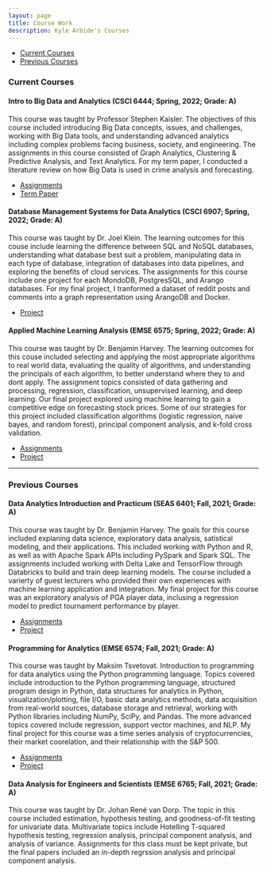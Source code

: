 ```yaml
---
layout: page
title: Course Work
description: Kyle Arbide's Courses
---
```


<div class="navbar">
    <div class="navbar-inner">
        <ul class="nav">
            <li><a href="#current">Current Courses</a></li>
            <li><a href="#old">Previous Courses</a></li>
        </ul>
    </div>
</div>


### <a name="current"></a>Current Courses

#### Intro to Big Data and Analytics (CSCI 6444; Spring, 2022; Grade: A)

This course was taught by Professor Stephen Kaisler. The objectives of this course included introducing Big Data concepts, issues, and challenges, working with Big Data tools, and understanding advanced analytics including complex problems facing business, society, and engineering. The assignments in this course consisted of Graph Analytics, Clustering & Predictive Analysis, and Text Analytics. For my term paper, I conducted a literature review on how Big Data is used in crime analysis and forecasting.

- [Assignments](https://github.com/kylearbide/kylearbide.github.io/tree/master/codeSheets/CSCI6444)
- [Term Paper](https://github.com/kylearbide/kylearbide.github.io/tree/master/Assignments/CSCI6444)

#### Database Management Systems for Data Analytics (CSCI 6907; Spring, 2022; Grade: A)

This course was taught by Dr. Joel Klein. The learning outcomes for this couse include learning the difference between SQL and NoSQL databases, understanding what database best suit a problem, manipulating data in each type of database, integration of databases into data pipelines, and exploring the benefits of cloud services. The assignments for this course include one project for each MondoDB, PostgresSQL, and Arango databases. For my final project, I tranformed a dataset of reddit posts and comments into a graph representation using ArangoDB and Docker.

- [Project](https://github.com/kylearbide/reddit_graph_db)

#### Applied Machine Learning Analysis (EMSE 6575; Spring, 2022; Grade: A)

This course was taught by Dr. Benjamin Harvey. The learning outcomes for this couse included selecting and applying the most appropriate algorithms to real world data, evaluating the quality of algorithms, and understanding the principals of each algorithm, to better understand where they to and dont apply. The assignment topics consisted of data gathering and processing, regression, classification, unsupervised learning, and deep learning. Our final project explored using machine learning to gain a competitive edge on forecasting stock prices. Some of our strategies for this project included classification algorithms (logistic regression, naive bayes, and random forest), principal component analysis, and k-fold cross validation. 

- [Assignments](https://github.com/kylearbide/kylearbide.github.io/tree/master/codeSheets/EMSE6575)
- [Project](https://github.com/kylearbide/Stock-Market-Analysis-EMSE6575)

---

### <a name="old"></a>Previous Courses

#### Data Analytics Introduction and Practicum (SEAS 6401; Fall, 2021; Grade: A)

This course was taught by Dr. Benjamin Harvey. The goals for this course included explaning data science, exploratory data analysis, satistical modeling, and their applications. This included working with Python and R, as well as with Apache Spark APIs including PySpark and Spark SQL. The assignments included working with Delta Lake and TensorFlow through Databricks to build and train deep learning models. The course included a varierty of guest lecturers who provided their own experiences with machine learning application and integration. My final project for this course was an exploratory analysis of PGA player data, inclusing a regression model to predict tournament performance by player.

- [Assignments](https://github.com/kylearbide/kylearbide.github.io/tree/master/codeSheets/SEAS6401)
- [Project](/pages/publpics/GolfDataAnalysis.html)



#### Programming for Analytics (EMSE 6574; Fall, 2021; Grade: A)

This course was taught by Maksim Tsvetovat. Introduction to programming for data analytics using the Python programming language. Topics covered include introduction to the Python programming language, structured program design in Python, data structures for analytics in Python, visualization/plotting, file I/O, basic data analytics methods, data acquisition from real-world sources, database storage and retrieval, working with Python libraries including NumPy, SciPy, and Pandas. The more advanced topics covered include regression, support vector machines, and NLP. My final project for this course was a time series analysis of cryptocurrencies, their market coorelation, and their relationship with the S&P 500.


- [Assignments](https://github.com/kylearbide/kylearbide.github.io/tree/master/codeSheets/EMSE6574)
- [Project](/pages/publpics/CryptoTimeSeries.html)

#### Data Analysis for Engineers and Scientists (EMSE 6765; Fall, 2021; Grade: A)

This course was taught by Dr. Johan René van Dorp. The topic in this course included estimation, hypothesis testing, and goodness-of-fit testing for univariate data. Multivariate topics include Hotelling T-squared hypothesis testing, regression analysis, principal component analysis, and analysis of variance. Assignments for this class must be kept private, but the final papers included an in-depth regrssion analysis and principal component analysis.
